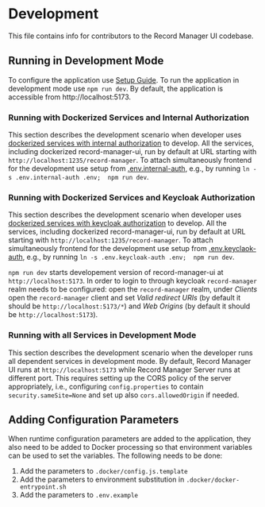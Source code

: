 # Development

This file contains info for contributors to the Record Manager UI codebase.

## Running in Development Mode

To configure the application use [Setup Guide](./setup.md).
To run the application in development mode use `npm run dev`.
By default, the application is accessible from http://localhost:5173.

### Running with Dockerized Services and Internal Authorization

This section describes the development scenario when developer uses
[dockerized services with internal authorization](../deploy/internal-auth/docker-compose.yml) to develop.
All the services, including dockerized record-manager-ui, run by default at URL starting with `http://localhost:1235/record-manager`.
To attach simultaneously frontend for the development use setup from [.env.internal-auth](../.env.internal-auth),
e.g., by running `ln -s .env.internal-auth .env;  npm run dev`.

### Running with Dockerized Services and Keycloak Authorization

This section describes the development scenario when developer uses
[dockerized services with keycloak authorization](../deploy/keycloak-auth/docker-compose.yml) to develop.
All the services, including dockerized record-manager-ui, run by default at URL starting with `http://localhost:1235/record-manager`.
To attach simultaneously frontend for the development use setup from [.env.keyclaok-auth](../.env.keyclaok-auth),
e.g., by running `ln -s .env.keycloak-auth .env;  npm run dev`.

`npm run dev` starts developement version of record-manager-ui at `http://localhost:5173`. In order to login to through keycloak `record-manager` realm needs to be configured: open the `record-manager` realm, under _Clients_ open the `record-manager` client and set
_Valid redirect URIs_ (by default it should be `http://localhost:5173/*`) and _Web Origins_ (by default it should be `http://localhost:5173`).

### Running with all Services in Development Mode

This section describes the development scenario when the developer runs all dependent services in development mode.
By default, Record Manager UI runs at `http://localhost:5173` while Record Manager Server runs at different port.
This requires setting up the CORS policy of the server appropriately, i.e., configuring `config.properties`
to contain `security.sameSite=None` and set up also `cors.allowedOrigin` if needed.

## Adding Configuration Parameters

When runtime configuration parameters are added to the application, they also need to be added to Docker processing so
that environment variables can be used to set the variables. The following needs to be done:

1. Add the parameters to `.docker/config.js.template`
2. Add the parameters to environment substitution in `.docker/docker-entrypoint.sh`
3. Add the parameters to `.env.example`
